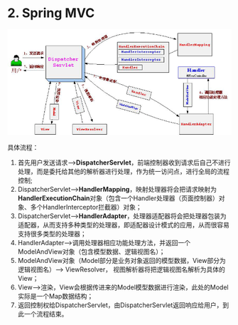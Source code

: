 # 2. Spring MVC

![](../.gitbook/assets/image%20%2848%29.png)

 具体流程： 

1. 首先用户发送请求——&gt;**DispatcherServlet**，前端控制器收到请求后自己不进行处理，而是委托给其他的解析器进行处理，作为统一访问点，进行全局的流程控制; 
2. DispatcherServlet——&gt;**HandlerMapping**，映射处理器将会把请求映射为**HandlerExecutionChain**对象（包含一个Handler处理器（页面控制器）对象、多个HandlerInterceptor拦截器）对象； 
3. DispatcherServlet——&gt;**HandlerAdapter**，处理器适配器将会把处理器包装为适配器，从而支持多种类型的处理器，即适配器设计模式的应用，从而很容易支持很多类型的处理器； 
4. HandlerAdapter——&gt;调用处理器相应功能处理方法，并返回一个ModelAndView对象（包含模型数据、逻辑视图名）；
5. ModelAndView对象（Model部分是业务对象返回的模型数据，View部分为逻辑视图名）——&gt; ViewResolver， 视图解析器将把逻辑视图名解析为具体的View； 
6. View——&gt;渲染，View会根据传进来的Model模型数据进行渲染，此处的Model实际是一个Map数据结构； 
7. 返回控制权给DispatcherServlet，由DispatcherServlet返回响应给用户，到此一个流程结束。

